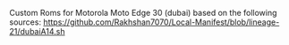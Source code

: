 Custom Roms for Motorola Moto Edge 30 (dubai) based on the following sources: https://github.com/Rakhshan7070/Local-Manifest/blob/lineage-21/dubaiA14.sh
